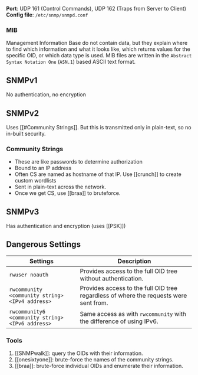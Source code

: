**Port**: UDP 161 (Control Commands), UDP 162 (Traps from Server to Client)
**Config file**: `/etc/snmp/snmpd.conf`
### MIB
Management Information Base do not contain data, but they explain where to find which information and what it looks like, which returns values for the specific OID, or which data type is used. MIB files are written in the `Abstract Syntax Notation One` (`ASN.1`) based ASCII text format.


## SNMPv1
No authentication, no encryption

## SNMPv2
Uses [[#Community Strings]]. But this is transmitted only in plain-text, so no in-built security.
### Community Strings
- These are like passwords to determine authorization
- Bound to an IP address
- Often CS are named as hostname of that IP. Use [[crunch]] to create custom wordlists
- Sent in plain-text across the network.
- Once we get CS, use [[braa]] to bruteforce.
## SNMPv3
Has authentication and encryption (uses [[PSK]])

## Dangerous Settings
| **Settings**                                     | **Description**                                                                       |
| ------------------------------------------------ | ------------------------------------------------------------------------------------- |
| `rwuser noauth`                                  | Provides access to the full OID tree without authentication.                          |
| `rwcommunity <community string> <IPv4 address>`  | Provides access to the full OID tree regardless of where the requests were sent from. |
| `rwcommunity6 <community string> <IPv6 address>` | Same access as with `rwcommunity` with the difference of using IPv6.                  |

### Tools 
1. [[SNMPwalk]]: query the OIDs with their information.
2. [[onesixtyone]]: brute-force the names of the community strings.
3. [[braa]]: brute-force individual OIDs and enumerate their information.
